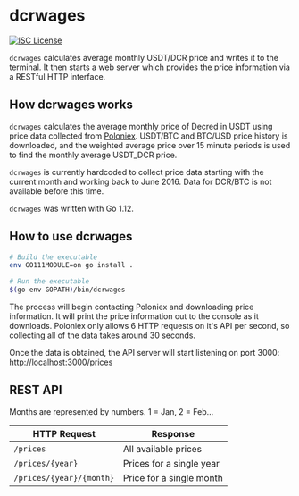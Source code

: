 # dcrwages

[![ISC License](http://img.shields.io/badge/license-ISC-blue.svg)](http://copyfree.org)

`dcrwages` calculates average monthly USDT/DCR price and writes it to the terminal.
It then starts a web server which provides the price information via a RESTful HTTP interface.

## How dcrwages works

`dcrwages` calculates the average monthly price of Decred in USDT using price data
collected from [Poloniex](https://poloniex.com). USDT/BTC and BTC/USD price history
is downloaded, and the weighted average price over 15 minute periods is used to find
the monthly average USDT_DCR price.

`dcrwages` is currently hardcoded to collect price data starting with the current
month and working back to June 2016.
Data for DCR/BTC is not available before this time.

`dcrwages` was written with Go 1.12.

## How to use dcrwages

```bash
# Build the executable
env GO111MODULE=on go install .

# Run the executable
$(go env GOPATH)/bin/dcrwages
```

The process will begin contacting Poloniex and downloading price information.
It will print the price information out to the console as it downloads.
Poloniex only allows 6 HTTP requests on it's API per second, so collecting
all of the data takes around 30 seconds.

Once the data is obtained, the API server will start listening on port 3000:
<http://localhost:3000/prices>

## REST API

Months are represented by numbers. 1 = Jan, 2 = Feb...

| HTTP Request            | Response                 |
|-------------------------|--------------------------|
| `/prices`               | All available prices     |
| `/prices/{year}`        | Prices for a single year |
| `/prices/{year}/{month}`| Price for a single month |

